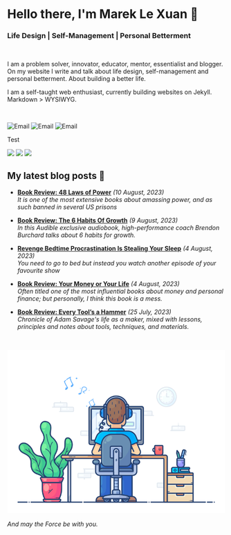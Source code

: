 # Hello there, I'm Marek Le Xuan 👋

### Life Design | Self-Management | Personal Betterment

<br>

I am a problem solver, innovator, educator, mentor, essentialist and blogger. On my website I write and talk about life design, self-management and personal betterment. About building a better life.

I am a self-taught web enthusiast, currently building websites on Jekyll. Markdown > WYSIWYG.

<br>

![Email](https://img.shields.io/badge/Email-D14836?style=for-the-badge&logo=maildotru&logoColor=white)
![Email](https://img.shields.io/badge/Email-D14836?style=for-the-badge&logo=maildotru&logoColor=white)
![Email](https://img.shields.io/badge/Email-D14836?style=for-the-badge&logo=maildotru&logoColor=white)

Test

<img src="https://img.shields.io/badge/Email-D14836?style=for-the-badge&logo=maildotru&logoColor=white">
<img src="https://img.shields.io/badge/Email-D14836?style=for-the-badge&logo=maildotru&logoColor=white">
<img src="https://img.shields.io/badge/Email-D14836?style=for-the-badge&logo=maildotru&logoColor=white">

<br>

## My latest blog posts 📰

<!-- BLOG-POST-LIST:START -->

- **[Book Review: 48 Laws of Power](https://mareklexuan.com/book-review-48-laws-of-power/)** _(10 August, 2023)_  
  _It is one of the most extensive books about amassing power, and as such banned in several US prisons_

- **[Book Review: The 6 Habits Of Growth](https://mareklexuan.com/book-review-the-6-habits-of-growth/)** _(9 August, 2023)_  
  _In this Audible exclusive audiobook, high-performance coach Brendon Burchard talks about 6 habits for growth._

- **[Revenge Bedtime Procrastination Is Stealing Your Sleep](https://mareklexuan.com/revenge-bedtime-procrastination-is-stealing-your-sleep/)** _(4 August, 2023)_  
  _You need to go to bed but instead you watch another episode of your favourite show_

- **[Book Review: Your Money or Your Life](https://mareklexuan.com/book-review-your-money-or-your-life/)** _(4 August, 2023)_  
  _Often titled one of the most influential books about money and personal finance; but personally, I think this book is a mess._

- **[Book Review: Every Tool’s a Hammer](https://mareklexuan.com/book-review-every-tools-a-hammer/)** _(25 July, 2023)_  
  _Chronicle of Adam Savage&#39;s life as a maker, mixed with lessons, principles and notes about tools, techniques, and materials._

<!-- BLOG-POST-LIST:END -->

<br>

<p align="center">
  <img src="https://raw.githubusercontent.com/mareklexuan/mareklexuan/main/assets/programmer.gif">
</p>

_And may the Force be with you._

